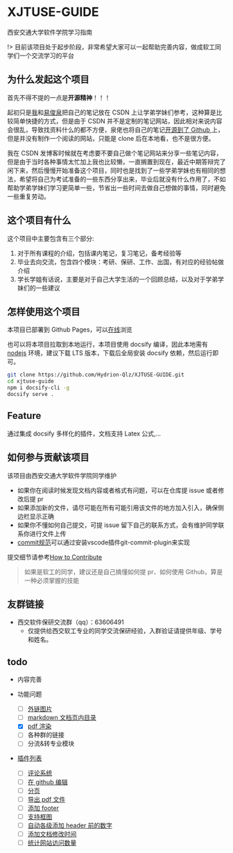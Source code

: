 # XJTUSE-GUIDE

西安交通大学软件学院学习指南

!> 目前该项目处于起步阶段，非常希望大家可以一起帮助完善内容，做成软工同学们一个交流学习的平台

## 为什么发起这个项目

首先不得不提的一点是**开源精神**！！！

起初只是[我](https://blog.csdn.net/qq_46311811)和[易俊泉](https://blog.csdn.net/weixin_47692652)把自己的笔记放在 CSDN 上让学弟学妹们参考，这种算是比较简单快捷的方式，但是由于 CSDN 并不是定制的笔记网站，因此相对来说内容会很乱，导致找资料什么的都不方便，泉佬也将自己的笔记[开源到了 Github ](https://github.com/yijunquan-afk/XJTUSE-NOTES)上，但是并没有制作一个阅读的网站，只能是 clone 后在本地看，也不是很方便。

我在 CSDN 发博客时候就在考虑要不要自己做个笔记网站来分享一些笔记内容，但是由于当时各种事情太忙加上我也比较懒，一直搁置到现在，最近中期答辩完了闲下来，然后慢慢开始准备这个项目，同时也是找到了一些学弟学妹也有相同的想法，希望将自己为考试准备的一些东西分享出来，毕业后就没有什么作用了，不如帮助学弟学妹们学习更简单一些，节省出一些时间去做自己想做的事情，同时避免一些重复劳动。

## 这个项目有什么

这个项目中主要包含有三个部分:

1. 对于所有课程的介绍，包括课内笔记，复习笔记，备考经验等
2. 毕业去向交流，包含四个模块：考研、保研、工作、出国，有对应的经验帖做介绍
3. 学长学姐有话说，主要是对于自己大学生活的一个回顾总结，以及对于学弟学妹们的一些建议

## 怎样使用这个项目

本项目已部署到 Github Pages，可以[在线](https://xjtuse-guide.github.io/Xjtuse-Guide/#/)浏览

也可以将本项目拉取到本地运行，本项目使用 docsify 编译，因此本地需有 [nodejs](https://nodejs.org/en) 环境，建议下载 LTS 版本，下载后全局安装 docsify 依赖，然后运行即可。

```bash
git clone https://github.com/Hydrion-Qlz/XJTUSE-GUIDE.git
cd xjtuse-guide
npm i docsify-cli -g
docsify serve .
```

## Feature

通过集成 docsify 多样化的插件，文档支持 Latex 公式,...

## 如何参与贡献该项目

该项目由西安交通大学软件学院同学维护

-   如果你在阅读时候发现文档内容或者格式有问题，可以在仓库提 issue 或者修改后提 pr
-   如果添加新的文件，请尽可能在所有可能引用该文件的地方加入引入，确保侧边栏显示正确
-   如果你不懂如何自己提交，可提 issue 留下自己的联系方式，会有维护同学联系你进行文件上传
-   [commit规范](https://blog.csdn.net/weixin_51474815/article/details/122652198)可以通过安装vscode插件git-commit-plugin来实现

提交细节请参考[How to Contribute](How-to-Contribute.md)

> 如果是软工的同学，建议还是自己搞懂如何提 pr、如何使用 Github，算是一种必须掌握的技能

## 友群链接

- 西交软件保研交流群（qq）：63606491
  - 仅提供给西交软工专业的同学交流保研经验，入群验证请提供年级、学号和姓名。

## todo

-   内容完善
-   功能问题

    - [ ]  [外链图片](https://docsify.js.org/#/zh-cn/configuration?id=crossoriginlinks)
    - [ ]  [markdown 文档页内目录](https://github.com/mrpotatoes/docsify-toc)
    - [x]  [pdf 渲染](https://github.com/lazypanda10117/docsify-pdf-embed)
    - [ ]  各种群的链接
    - [ ]  分流&转专业模块

-   [插件列表](https://docsify.js.org/#/awesome?id=plugins)
    - [ ]  [评论系统](https://docsify.js.org/#/zh-cn/plugins?id=disqus)
    - [ ]  [在 github 编辑](https://docsify.js.org/#/zh-cn/plugins?id=%e5%9c%a8-github-%e4%b8%8a%e7%bc%96%e8%be%91)
    - [ ]  [分页](https://docsify.js.org/#/zh-cn/plugins?id=pagination)
    - [ ]  [导出 pdf 文件](https://github.com/meff34/docsify-to-pdf-converter)
    - [ ]  [添加 footer](https://github.com/alertbox/docsify-footer)
    - [ ]  [支持框图](https://github.com/Leward/mermaid-docsify)
    - [ ]  [自动各级添加 header 前的数字](https://github.com/markbattistella/docsify-autoHeaders)
    - [ ]  [添加文档修改时间](https://github.com/alertbox/docsify-footer)
    - [ ]  [统计网站访问数量](https://github.com/mg0324/docsify-busuanzi)
